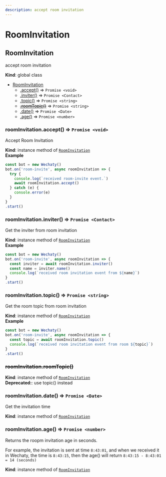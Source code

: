 ```yaml
---
description: accept room invitation
---
```


# RoomInvitation

## RoomInvitation

accept room invitation

**Kind**: global class

* [RoomInvitation](room-invitation.md#RoomInvitation)
  * [.accept\(\)](room-invitation.md#RoomInvitation+accept) ⇒ `Promise <void>`
  * [.inviter\(\)](room-invitation.md#RoomInvitation+inviter) ⇒ `Promise <Contact>`
  * [.topic\(\)](room-invitation.md#RoomInvitation+topic) ⇒ `Promise <string>`
  * [~~.roomTopic\(\)~~](room-invitation.md#RoomInvitation+roomTopic) ⇒ `Promise <string>`
  * [.date\(\)](room-invitation.md#RoomInvitation+date) ⇒ `Promise <Date>`
  * [.age\(\)](room-invitation.md#RoomInvitation+age) ⇒ `Promise <number>`

### roomInvitation.accept\(\) ⇒ `Promise <void>`

Accept Room Invitation

**Kind**: instance method of [`RoomInvitation`](room-invitation.md#RoomInvitation)  
**Example**

```javascript
const bot = new Wechaty()
bot.on('room-invite', async roomInvitation => {
  try {
    console.log(`received room-invite event.`)
    await roomInvitation.accept()
  } catch (e) {
    console.error(e)
  }
}
.start()
```

### roomInvitation.inviter\(\) ⇒ `Promise <Contact>`

Get the inviter from room invitation

**Kind**: instance method of [`RoomInvitation`](room-invitation.md#RoomInvitation)  
**Example**

```javascript
const bot = new Wechaty()
bot.on('room-invite', async roomInvitation => {
  const inviter = await roomInvitation.inviter()
  const name = inviter.name()
  console.log(`received room invitation event from ${name}`)
}
.start()
```

### roomInvitation.topic\(\) ⇒ `Promise <string>`

Get the room topic from room invitation

**Kind**: instance method of [`RoomInvitation`](room-invitation.md#RoomInvitation)  
**Example**

```javascript
const bot = new Wechaty()
bot.on('room-invite', async roomInvitation => {
  const topic = await roomInvitation.topic()
  console.log(`received room invitation event from room ${topic}`)
}
.start()
```

### ~~roomInvitation.roomTopic\(\)~~

**Kind**: instance method of [`RoomInvitation`](room-invitation.md#RoomInvitation)  
**Deprecated:**: use topic\(\) instead

### roomInvitation.date\(\) ⇒ `Promise <Date>`

Get the invitation time

**Kind**: instance method of [`RoomInvitation`](room-invitation.md#RoomInvitation)

### roomInvitation.age\(\) ⇒ `Promise <number>`

Returns the roopm invitation age in seconds.

For example, the invitation is sent at time `8:43:01`, and when we received it in Wechaty, the time is `8:43:15`, then the age\(\) will return `8:43:15 - 8:43:01 = 14 (seconds)`

**Kind**: instance method of [`RoomInvitation`](room-invitation.md#RoomInvitation)

